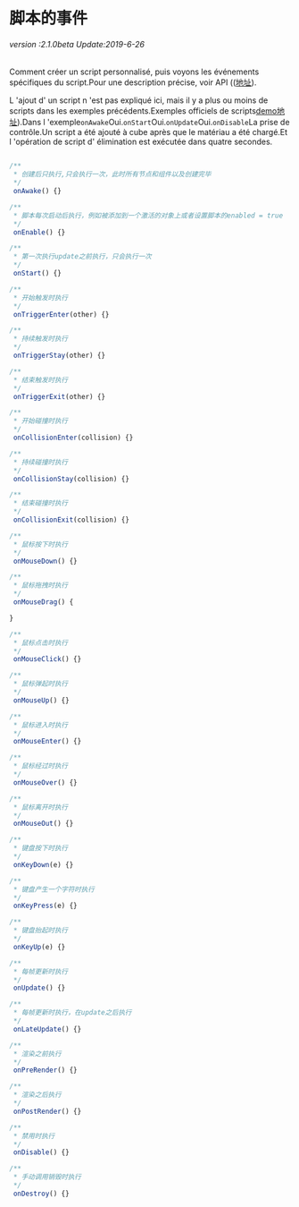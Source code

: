 # 脚本的事件

###### *version :2.1.0beta   Update:2019-6-26*

Comment créer un script personnalisé, puis voyons les événements spécifiques du script.Pour une description précise, voir API (([地址](https://layaair.ldc.layabox.com/api2/Chinese/index.html?category=Core&class=laya.d3.component.Script3D)).

L 'ajout d' un script n 'est pas expliqué ici, mais il y a plus ou moins de scripts dans les exemples précédents.Exemples officiels de scripts[demo地址](https://layaair.ldc.layabox.com/demo2/?language=ch&category=3d&group=Script&name=ScriptDemo)).Dans l 'exemple`onAwake`Oui.`onStart`Oui.`onUpdate`Oui.`onDisable`La prise de contrôle.Un script a été ajouté à cube après que le matériau a été chargé.Et l 'opération de script d' élimination est exécutée dans quatre secondes.


```typescript

/**
 * 创建后只执行,只会执行一次，此时所有节点和组件以及创建完毕
 */
 onAwake() {}

/**
 * 脚本每次启动后执行，例如被添加到一个激活的对象上或者设置脚本的enabled = true
 */
 onEnable() {}

/**
 * 第一次执行update之前执行，只会执行一次
 */
 onStart() {}

/**
 * 开始触发时执行
 */
 onTriggerEnter(other) {}

/**
 * 持续触发时执行
 */
 onTriggerStay(other) {}

/**
 * 结束触发时执行
 */
 onTriggerExit(other) {}

/**
 * 开始碰撞时执行
 */
 onCollisionEnter(collision) {}

/**
 * 持续碰撞时执行
 */
 onCollisionStay(collision) {}

/**
 * 结束碰撞时执行
 */
 onCollisionExit(collision) {}

/**
 * 鼠标按下时执行
 */
 onMouseDown() {}

/**
 * 鼠标拖拽时执行
 */
 onMouseDrag() {

}

/**
 * 鼠标点击时执行
 */
 onMouseClick() {}

/**
 * 鼠标弹起时执行
 */
 onMouseUp() {}

/**
 * 鼠标进入时执行
 */
 onMouseEnter() {}

/**
 * 鼠标经过时执行
 */
 onMouseOver() {}

/**
 * 鼠标离开时执行
 */
 onMouseOut() {}

/**
 * 键盘按下时执行
 */
 onKeyDown(e) {}

/**
 * 键盘产生一个字符时执行
 */
 onKeyPress(e) {}

/**
 * 键盘抬起时执行
 */
 onKeyUp(e) {}

/**
 * 每帧更新时执行
 */
 onUpdate() {}

/**
 * 每帧更新时执行，在update之后执行
 */
 onLateUpdate() {}

/**
 * 渲染之前执行
 */
 onPreRender() {}

/**
 * 渲染之后执行
 */
 onPostRender() {}

/**
 * 禁用时执行
 */
 onDisable() {}

/**
 * 手动调用销毁时执行
 */
 onDestroy() {}
```






